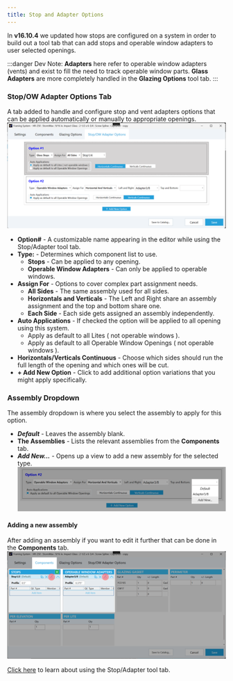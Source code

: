 ```yaml
---
title: Stop and Adapter Options
---
```


In **v16.10.4** we updated how stops are configured on a system in order to build out a tool tab that can add stops and operable window adapters to user selected openings.

:::danger Dev Note:
**Adapters** here refer to operable window adapters (vents) and exist to fill the need to track operable window parts.
**Glass Adapters** are more completely handled in the **Glazing Options** tool tab. 
:::


### Stop/OW Adapter Options Tab
A tab added to handle and configure stop and vent adapters options that can be applied automatically or manually to appropriate openings.
![img](../../static/screenshots/sao-tab.png)


- **Option#** - A customizable name appearing in the editor while using the Stop/Adapter tool tab.
- **Type:** - Determines which component list to use.
    - **Stops** - Can be applied to any opening.
    - **Operable Window Adapters** - Can only be applied to operable windows.
- **Assign For** - Options to cover complex part assignment needs.
    - **All Sides** - The same assembly used for all sides.
    - **Horizontals and Verticals** - The Left and Right share an assembly assignment and the top and bottom share one.
    - **Each Side** - Each side gets assigned an assembly independently.
- **Auto Applications** - If checked the option will be applied to all opening using this system.
    - Apply as default to all Lites ( not operable windows ). 
    - Apply as default to all Operable Window Openings ( not operable windows ). 
- **Horizontals/Verticals Continuous** - Choose which sides should run the full length of the opening and which ones will be cut.
- **+ Add New Option** - Click to add additional option variations that you might apply specifically.

### Assembly Dropdown
The assembly dropdown is where you select the assembly to apply for this option.
- ***Default*** - Leaves the assembly blank.
- **The Assemblies** - Lists the relevant assemblies from the **Components** tab.
- ***Add New...*** - Opens up a view to add a new assembly for the selected type.
![img](../../static/screenshots/sao-tab-2-shaded.png)

#### Adding a new assembly 
After adding an assembly if you want to edit it further that can be done in the **Components** tab.
![img](../../static/screenshots/sao-tab-3.png)

[Click here](../tool-tabs/stopadapter.md) to learn about using the Stop/Adapter tool tab.





